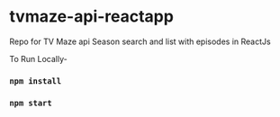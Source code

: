 # tvmaze-api-reactapp
Repo for TV Maze api Season search and list with episodes in ReactJs

To Run Locally-
### `npm install`
### `npm start`
